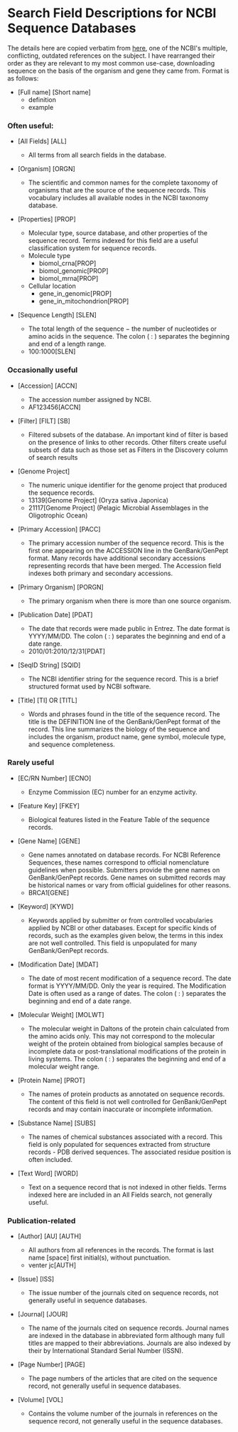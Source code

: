 # Search Field Descriptions for NCBI Sequence Databases

The details here are copied verbatim from [here](https://www.ncbi.nlm.nih.gov/books/NBK49540/), one of the NCBI's multiple, conflicting, outdated references on the subject. I have rearranged their order as they are relevant to my most common use-case, downloading sequence on the basis of the organism and gene they came from. Format is as follows:

- [Full name]  [Short name]
  - definition
  - example

### Often useful:
- [All Fields]	[ALL]
  - All terms from all search fields in the database.

- [Organism]	[ORGN]
  - The scientific and common names for the complete taxonomy of organisms that are the source of the sequence records. This vocabulary includes all available nodes in the NCBI taxonomy database.

- [Properties]	[PROP]
  - Molecular type, source database, and other properties of the sequence record. Terms indexed for this field are a useful classification system for sequence records. 
  - Molecule type
    - biomol_crna[PROP]
    - biomol_genomic[PROP]
    - biomol_mrna[PROP]
  - Cellular location
    - gene_in_genomic[PROP]
    - gene_in_mitochondrion[PROP]

- [Sequence Length]	[SLEN]
  - The total length of the sequence − the number of nucleotides or amino acids in the sequence. The colon ( : ) separates the beginning and end of a length range.
  - 100:1000[SLEN]

### Occasionally useful
- [Accession]	[ACCN]
  - The accession number assigned by NCBI.
  - AF123456[ACCN]

- [Filter]	[FILT]  [SB]
  - Filtered subsets of the database. An important kind of filter is based on the presence of links to other records. Other filters create useful subsets of data such as those set as Filters in the Discovery column of search results

- [Genome Project]
  -	The numeric unique identifier for the genome project that produced the sequence records.
  -	13139[Genome Project] (Oryza sativa Japonica)
  - 21117[Genome Project] (Pelagic Microbial Assemblages in the Oligotrophic Ocean)

- [Primary Accession]	[PACC]
  - The primary accession number of the sequence record. This is the first one appearing on the ACCESSION line in the GenBank/GenPept format. Many records have additional secondary accessions representing records that have been merged. The Accession field indexes both primary and secondary accessions.

- [Primary Organism]	[PORGN]
  - The primary organism when there is more than one source organism.

- [Publication Date]	[PDAT]
  - The date that records were made public in Entrez. The date format is YYYY/MM/DD. The colon ( : ) separates the beginning and end of a date range.
  - 2010/01:2010/12/31[PDAT]

- [SeqID String]	[SQID]
  - The NCBI identifier string for the sequence record. This is a brief structured format used by NCBI software.

- [Title]	[TI] OR [TITL]
  - Words and phrases found in the title of the sequence record. The title is the DEFINITION line of the GenBank/GenPept format of the record. This line summarizes the biology of the sequence and includes the organism, product name, gene symbol, molecule type, and sequence completeness.

### Rarely useful
- [EC/RN Number]	[ECNO]
  - Enzyme Commission (EC) number for an enzyme activity.

- [Feature Key]  [FKEY]
  - Biological features listed in the Feature Table of the sequence records. 

- [Gene Name]	[GENE]
  - Gene names annotated on database records. For NCBI Reference Sequences, these names correspond to official nomenclature guidelines when possible. Submitters provide the gene names on GenBank/GenPept records. Gene names on submitted records may be historical names or vary from official guidelines for other reasons.
  - BRCA1[GENE]

- [Keyword]	[KYWD]
  - Keywords applied by submitter or from controlled vocabularies applied by NCBI or other databases. Except for specific kinds of records, such as the examples given below, the terms in this index are not well controlled. This field is unpopulated for many GenBank/GenPept records.

- [Modification Date]	[MDAT]
  - The date of most recent modification of a sequence record. The date format is YYYY/MM/DD. Only the year is required. The Modification Date is often used as a range of dates. The colon ( : ) separates the beginning and end of a date range.

- [Molecular Weight]  [MOLWT]
  - The molecular weight in Daltons of the protein chain calculated from the amino acids only. This may not correspond to the molecular weight of the protein obtained from biological samples because of incomplete data or post-translational modifications of the protein in living systems. The colon ( : ) separates the beginning and end of a molecular weight range.

- [Protein Name]	[PROT]
  - The names of protein products as annotated on sequence records. The content of this field is not well controlled for GenBank/GenPept records and may contain inaccurate or incomplete information.

- [Substance Name]	[SUBS]
  - The names of chemical substances associated with a record. This field is only populated for sequences extracted from structure records - PDB derived sequences. The associated residue position is often included.

- [Text Word]	[WORD]
  - Text on a sequence record that is not indexed in other fields. Terms indexed here are included in an All Fields search, not generally useful.



### Publication-related
- [Author]	[AU]  [AUTH]
  - All authors from all references in the records. The format is last name [space] first initial(s), without punctuation. 
  - venter jc[AUTH]

- [Issue]	[ISS]	
  - The issue number of the journals cited on sequence records, not generally useful in sequence databases.

- [Journal]	[JOUR]
  - The name of the journals cited on sequence records. Journal names are indexed in the database in abbreviated form although many full titles are mapped to their abbreviations. Journals are also indexed by their by International Standard Serial Number (ISSN).

- [Page Number]	[PAGE]
  - The page numbers of the articles that are cited on the sequence record, not generally useful in sequence databases.

- [Volume]	[VOL]
  - Contains the volume number of the journals in references on the sequence record, not generally useful in the sequence databases.
